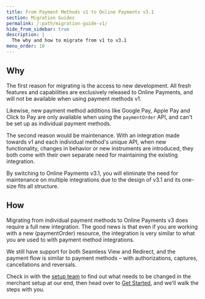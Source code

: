 ```yaml
---
title: From Payment Methods v1 to Online Payments v3.1
section: Migration Guides
permalink: /:path/migration-guide-v1/
hide_from_sidebar: true
description: |
  The why and how to migrate from v1 to v3.1
menu_order: 10
---
```


## Why

The first reason for migrating is the access to new development. All fresh
features and capabilities are exclusively released to Online Payments, and will
not be available when using payment methods v1.

Likewise, new payment method additions like Google Pay, Apple Pay and Click to
Pay are only available when using the `paymentOrder` API, and can't be set up as
individual payment methods.

The second reason would be maintenance. With an integration made towards v1 and
each individual method's unique API, when new functionality, changes in behavior
or new instruments are introduced, they both come with their own separate need
for maintaining the existing integration.

By switching to Online Payments v3.1, you will eliminate the need for
maintenance on multiple integrations due to the design of v3.1 and its one-size
fits all structure.

## How

Migrating from individual payment methods to Online Payments v3 does require a
full new integration. The good news is that even if you are working with a new
(paymentOrder) resource, the integration is very similar to what you are used
to with payment method integrations.

We still have support for both Seamless View and Redirect, and the payment flow
is similar to payment methods – with authorizations, captures, cancellations and
reversals.

Check in with the [setup team][e-mail] to find out what needs to be changed in
the merchant setup at our end, then head over to [Get Started][get-started], and
we'll walk the steps with you.

[e-mail]: mailto:support.psp@swedbankpay.se
[get-started]: /checkout-v3/get-started/
